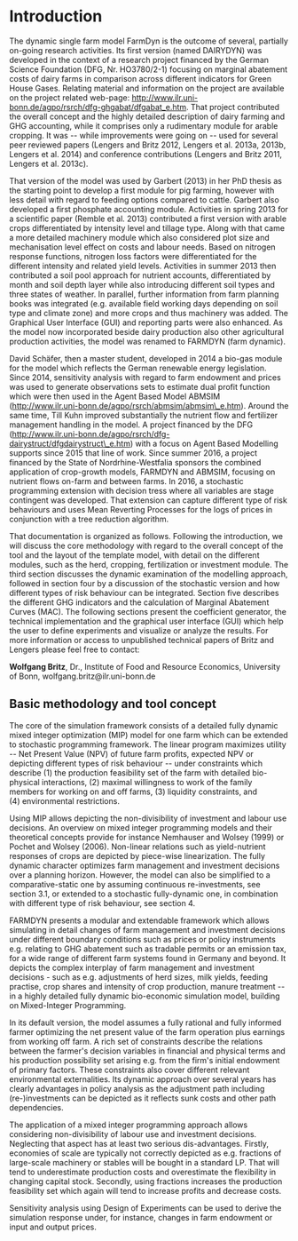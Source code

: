# Introduction

The dynamic single farm model FarmDyn is the outcome of
several, partially on-going research activities. Its first version
(named DAIRYDYN) was developed in the context of a research project
financed by the German Science Foundation (DFG, Nr. HO3780/2-1) focusing
on marginal abatement costs of dairy farms in comparison across
different indicators for Green House Gases. Relating material and
information on the project are available on the project related
web-page:
<http://www.ilr.uni-bonn.de/agpo/rsrch/dfg-ghgabat/dfgabat_e.htm>. That
project contributed the overall concept and the highly detailed
description of dairy farming and GHG accounting, while it comprises only
a rudimentary module for arable cropping. It was -- while improvements
were going on -- used for several peer reviewed papers
(Lengers and Britz 2012,
Lengers et al. 2013a, 2013b, Lengers et al.
2014) and conference contributions (Lengers and
Britz 2011, Lengers et al. 2013c).

That version of the model was used by Garbert (2013) in
her PhD thesis as the starting point to develop a first module for pig
farming, however with less detail with regard to feeding options
compared to cattle. Garbert also developed a first
phosphate accounting module. Activities in spring 2013 for a scientific
paper (Remble et al. 2013) contributed a first version
with arable crops differentiated by intensity level and tillage type.
Along with that came a more detailed machinery module which also
considered plot size and mechanisation level effect on costs and labour
needs. Based on nitrogen response functions, nitrogen loss factors were
differentiated for the different intensity and related yield levels.
Activities in summer 2013 then contributed a soil pool approach for
nutrient accounts, differentiated by month and soil depth layer while
also introducing different soil types and three states of weather. In
parallel, further information from farm planning books was integrated
(e.g. available field working days depending on soil type and climate
zone) and more crops and thus machinery was added. The Graphical User
Interface (GUI) and reporting parts were also enhanced. As the model now
incorporated beside dairy production also other agricultural production
activities, the model was renamed to FARMDYN (farm dynamic).

David Schäfer, then a master student, developed in 2014 a bio-gas module
for the model which reflects the German renewable energy legislation.
Since 2014, sensitivity analysis with regard to farm endowment and
prices was used to generate observations sets to estimate dual profit
function which were then used in the Agent Based Model ABMSIM
(http://www.ilr.uni-bonn.de/agpo/rsrch/abmsim/abmsim\_e.htm). Around the
same time, Till Kuhn improved substantially the nutrient flow and
fertilizer management handling in the model. A project financed by the
DFG
(http://www.ilr.uni-bonn.de/agpo/rsrch/dfg-dairystruct/dfgdairystruct\_e.htm)
with a focus on Agent Based Modelling supports since 2015 that line of
work. Since summer 2016, a project financed by the State of
Nordrhine-Westfalia sponsors the combined application of crop-growth
models, FARMDYN and ABMSIM, focusing on nutrient flows on-farm and
between farms. In 2016, a stochastic programming extension with decision
tress where all variables are stage contingent was developed. That
extension can capture different type of risk behaviours and uses Mean
Reverting Processes for the logs of prices in conjunction with a tree
reduction algorithm.

That documentation is organized as follows. Following the introduction,
we will discuss the core methodology with regard to the overall concept
of the tool and the layout of the template model, with detail on the
different modules, such as the herd, cropping, fertilization or
investment module. The third section discusses the dynamic examination
of the modelling approach, followed in section four by a discussion of
the stochastic version and how different types of risk behaviour can be
integrated. Section five describes the different GHG indicators and the
calculation of Marginal Abatement Curves (MAC). The following sections
present the coefficient generator, the technical implementation and the
graphical user interface (GUI) which help the user to define experiments
and visualize or analyze the results. For more information or access to
unpublished technical papers of Britz and Lengers please feel free to
contact:

**Wolfgang Britz**, Dr., Institute of Food and Resource Economics,
University of Bonn, wolfgang.britz\@ilr.uni-bonn.de

## Basic methodology and tool concept


The core of the simulation framework consists of a detailed fully
dynamic mixed integer optimization (MIP) model for one farm which can be
extended to stochastic programming framework. The linear program
maximizes utility -- Net Present Value (NPV) of future farm profits,
expected NPV or depicting different types of risk behaviour -- under
constraints which describe (1) the production feasibility set of the
farm with detailed bio-physical interactions, (2) maximal willingness to
work of the family members for working on and off farms, (3) liquidity
constraints, and (4) environmental restrictions.

Using MIP allows depicting the non-divisibility of investment and labour
use decisions. An overview on mixed integer programming models and their
theoretical concepts provide for instance Nemhauser and
Wolsey (1999) or Pochet and
Wolsey (2006). Non-linear relations such as yield-nutrient
responses of crops are depicted by piece-wise linearization. The fully
dynamic character optimizes farm management and investment decisions
over a planning horizon. However, the model can also be simplified to a
comparative-static one by assuming continuous re-investments, see
section 3.1, or extended to a stochastic fully-dynamic one, in
combination with different type of risk behaviour, see section 4.

FARMDYN presents a modular and extendable framework which allows
simulating in detail changes of farm management and investment decisions
under different boundary conditions such as prices or policy instruments
e.g. relating to GHG abatement such as tradable permits or an emission
tax, for a wide range of different farm systems found in Germany and
beyond. It depicts the complex interplay of farm management and
investment decisions - such as e.g. adjustments of herd sizes, milk
yields, feeding practise, crop shares and intensity of crop production,
manure treatment -- in a highly detailed fully dynamic bio-economic
simulation model, building on Mixed-Integer Programming.

In its default version, the model assumes a fully rational and fully
informed farmer optimizing the net present value of the farm operation
plus earnings from working off farm. A rich set of constraints describe
the relations between the farmer's decision variables in financial and
physical terms and his production possibility set arising e.g. from the
firm's initial endowment of primary factors. These constraints also
cover different relevant environmental externalities. Its dynamic
approach over several years has clearly advantages in policy analysis as
the adjustment path including (re-)investments can be depicted as it
reflects sunk costs and other path dependencies.

The application of a mixed integer programming approach allows
considering non-divisibility of labour use and investment decisions.
Neglecting that aspect has at least two serious dis-advantages. Firstly,
economies of scale are typically not correctly depicted as e.g.
fractions of large-scale machinery or stables will be bought in a
standard LP. That will tend to underestimate production costs and
overestimate the flexibility in changing capital stock. Secondly, using
fractions increases the production feasibility set which again will tend
to increase profits and decrease costs.

Sensitivity analysis using Design of Experiments can be used to derive
the simulation response under, for instance, changes in farm endowment
or input and output prices.
